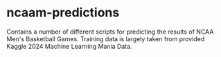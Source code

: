 # ncaam-predictions
Contains a number of different scripts for predicting the results of NCAA Men's Basketball Games. Training data is largely taken from provided Kaggle 2024 Machine Learning Mania Data.
